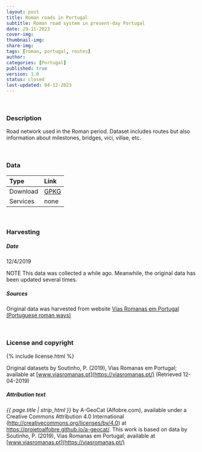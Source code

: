 ```yaml
---
layout: post
title: Roman roads in Portugal 
subtitle: Roman road system in present-day Portugal
date: 29-11-2023
cover-img: 
thumbnail-img: 
share-img: 
tags: [roman, portugal, routes]
author: 
categories: [Portugal]
published: true
version: 1.0
status: closed
last-updated: 04-12-2023
---
```


<br />

### Description
Road network used in the Roman period. Dataset includes routes but also information about milestones, bridges, vici, villae, etc.



<br />

### Data

| Type | Link |
| :------ |:--- |
| Download | <a href="https://projetoalfobre.github.io/alfobre-gis-repository/Portugal/roman/roads/viasromanas/vias_romanas.gpkg" class="btn btn-primary tag-btn">GPKG</a> |
| Services | none |

<br />

### Harvesting
##### Date
12/4/2019

NOTE This data was collected a while ago. Meanwhile, the original data has been updated several times.

##### Sources
Original data was harvested from website [Vias Romanas em Portugal (Portuguese roman ways)](https://viasromanas.pt/)


<br />

### License and copyright
{% include license.html %}

Original datasets by Soutinho, P. (2019), Vias Romanas em Portugal; available at [www.viasromanas.pt](https://viasromanas.pt/) (Retrieved 12-04-2019)

##### Attribution text
*{{ page.title | strip_html }}* by A-GeoCat (Alfobre.com), available under a Creative Commons Attribution 4.0 International (http://creativecommons.org/licenses/by/4.0) at https://projetoalfobre.github.io/a-geocat/. This work is based on data by Soutinho, P. (2019), Vias Romanas em Portugal; available at [www.viasromanas.pt](https://viasromanas.pt/) 
